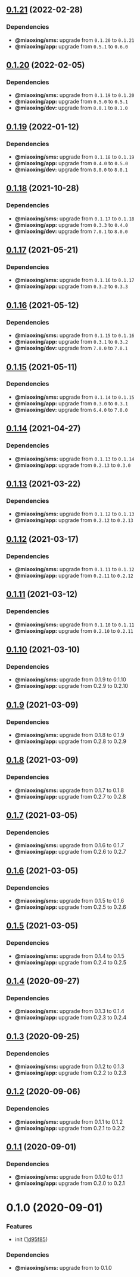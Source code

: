 ## [0.1.21](https://github.com/miaoxing/verify-code/compare/v0.1.20...v0.1.21) (2022-02-28)





### Dependencies

* **@miaoxing/sms:** upgrade from `0.1.20` to `0.1.21`
* **@miaoxing/app:** upgrade from `0.5.1` to `0.6.0`

## [0.1.20](https://github.com/miaoxing/verify-code/compare/v0.1.19...v0.1.20) (2022-02-05)





### Dependencies

* **@miaoxing/sms:** upgrade from `0.1.19` to `0.1.20`
* **@miaoxing/app:** upgrade from `0.5.0` to `0.5.1`
* **@miaoxing/dev:** upgrade from `8.0.1` to `8.1.0`

## [0.1.19](https://github.com/miaoxing/verify-code/compare/v0.1.18...v0.1.19) (2022-01-12)





### Dependencies

* **@miaoxing/sms:** upgrade from `0.1.18` to `0.1.19`
* **@miaoxing/app:** upgrade from `0.4.0` to `0.5.0`
* **@miaoxing/dev:** upgrade from `8.0.0` to `8.0.1`

## [0.1.18](https://github.com/miaoxing/verify-code/compare/v0.1.17...v0.1.18) (2021-10-28)





### Dependencies

* **@miaoxing/sms:** upgrade from `0.1.17` to `0.1.18`
* **@miaoxing/app:** upgrade from `0.3.3` to `0.4.0`
* **@miaoxing/dev:** upgrade from `7.0.1` to `8.0.0`

## [0.1.17](https://github.com/miaoxing/verify-code/compare/v0.1.16...v0.1.17) (2021-05-21)





### Dependencies

* **@miaoxing/sms:** upgrade from `0.1.16` to `0.1.17`
* **@miaoxing/app:** upgrade from `0.3.2` to `0.3.3`

## [0.1.16](https://github.com/miaoxing/verify-code/compare/v0.1.15...v0.1.16) (2021-05-12)





### Dependencies

* **@miaoxing/sms:** upgrade from `0.1.15` to `0.1.16`
* **@miaoxing/app:** upgrade from `0.3.1` to `0.3.2`
* **@miaoxing/dev:** upgrade from `7.0.0` to `7.0.1`

## [0.1.15](https://github.com/miaoxing/verify-code/compare/v0.1.14...v0.1.15) (2021-05-11)





### Dependencies

* **@miaoxing/sms:** upgrade from `0.1.14` to `0.1.15`
* **@miaoxing/app:** upgrade from `0.3.0` to `0.3.1`
* **@miaoxing/dev:** upgrade from `6.4.0` to `7.0.0`

## [0.1.14](https://github.com/miaoxing/verify-code/compare/v0.1.13...v0.1.14) (2021-04-27)





### Dependencies

* **@miaoxing/sms:** upgrade from `0.1.13` to `0.1.14`
* **@miaoxing/app:** upgrade from `0.2.13` to `0.3.0`

## [0.1.13](https://github.com/miaoxing/verify-code/compare/v0.1.12...v0.1.13) (2021-03-22)





### Dependencies

* **@miaoxing/sms:** upgrade from `0.1.12` to `0.1.13`
* **@miaoxing/app:** upgrade from `0.2.12` to `0.2.13`

## [0.1.12](https://github.com/miaoxing/verify-code/compare/v0.1.11...v0.1.12) (2021-03-17)





### Dependencies

* **@miaoxing/sms:** upgrade from `0.1.11` to `0.1.12`
* **@miaoxing/app:** upgrade from `0.2.11` to `0.2.12`

## [0.1.11](https://github.com/miaoxing/verify-code/compare/v0.1.10...v0.1.11) (2021-03-12)





### Dependencies

* **@miaoxing/sms:** upgrade from `0.1.10` to `0.1.11`
* **@miaoxing/app:** upgrade from `0.2.10` to `0.2.11`

## [0.1.10](https://github.com/miaoxing/verify-code/compare/v0.1.9...v0.1.10) (2021-03-10)





### Dependencies

* **@miaoxing/sms:** upgrade from 0.1.9 to 0.1.10
* **@miaoxing/app:** upgrade from 0.2.9 to 0.2.10

## [0.1.9](https://github.com/miaoxing/verify-code/compare/v0.1.8...v0.1.9) (2021-03-09)





### Dependencies

* **@miaoxing/sms:** upgrade from 0.1.8 to 0.1.9
* **@miaoxing/app:** upgrade from 0.2.8 to 0.2.9

## [0.1.8](https://github.com/miaoxing/verify-code/compare/v0.1.7...v0.1.8) (2021-03-09)





### Dependencies

* **@miaoxing/sms:** upgrade from 0.1.7 to 0.1.8
* **@miaoxing/app:** upgrade from 0.2.7 to 0.2.8

## [0.1.7](https://github.com/miaoxing/verify-code/compare/v0.1.6...v0.1.7) (2021-03-05)





### Dependencies

* **@miaoxing/sms:** upgrade from 0.1.6 to 0.1.7
* **@miaoxing/app:** upgrade from 0.2.6 to 0.2.7

## [0.1.6](https://github.com/miaoxing/verify-code/compare/v0.1.5...v0.1.6) (2021-03-05)





### Dependencies

* **@miaoxing/sms:** upgrade from 0.1.5 to 0.1.6
* **@miaoxing/app:** upgrade from 0.2.5 to 0.2.6

## [0.1.5](https://github.com/miaoxing/verify-code/compare/v0.1.4...v0.1.5) (2021-03-05)





### Dependencies

* **@miaoxing/sms:** upgrade from 0.1.4 to 0.1.5
* **@miaoxing/app:** upgrade from 0.2.4 to 0.2.5

## [0.1.4](https://github.com/miaoxing/verify-code/compare/v0.1.3...v0.1.4) (2020-09-27)





### Dependencies

* **@miaoxing/sms:** upgrade from 0.1.3 to 0.1.4
* **@miaoxing/app:** upgrade from 0.2.3 to 0.2.4

## [0.1.3](https://github.com/miaoxing/verify-code/compare/v0.1.2...v0.1.3) (2020-09-25)





### Dependencies

* **@miaoxing/sms:** upgrade from 0.1.2 to 0.1.3
* **@miaoxing/app:** upgrade from 0.2.2 to 0.2.3

## [0.1.2](https://github.com/miaoxing/verify-code/compare/v0.1.1...v0.1.2) (2020-09-06)





### Dependencies

* **@miaoxing/sms:** upgrade from 0.1.1 to 0.1.2
* **@miaoxing/app:** upgrade from 0.2.1 to 0.2.2

## [0.1.1](https://github.com/miaoxing/verify-code/compare/v0.1.0...v0.1.1) (2020-09-01)





### Dependencies

* **@miaoxing/sms:** upgrade from 0.1.0 to 0.1.1
* **@miaoxing/app:** upgrade from 0.2.0 to 0.2.1

# 0.1.0 (2020-09-01)


### Features

* init ([1d95f85](https://github.com/miaoxing/verify-code/commit/1d95f8552f192c1b9c80a3efec06058cd3ff0ac7))





### Dependencies

* **@miaoxing/sms:** upgrade from  to 0.1.0
